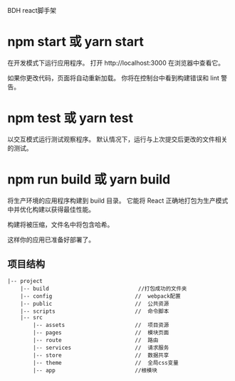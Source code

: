 BDH react脚手架

# npm start 或 yarn start
在开发模式下运行应用程序。 打开 http://localhost:3000 在浏览器中查看它。

如果你更改代码，页面将自动重新加载。 你将在控制台中看到构建错误和 lint 警告。

# npm test 或 yarn test
以交互模式运行测试观察程序。 默认情况下，运行与上次提交后更改的文件相关的测试。

# npm run build 或 yarn build
将生产环境的应用程序构建到 build 目录。 它能将 React 正确地打包为生产模式中并优化构建以获得最佳性能。

构建将被压缩，文件名中将包含哈希。

这样你的应用已准备好部署了。

##  项目结构
```
|-- project
    |-- build                            //打包成功的文件夹
    |-- config                          //  webpack配置
    |-- public                          //  公共资源    
    |-- scripts                         //  命令脚本
    |-- src
        |-- assets                      //  项目资源
        |-- pages                       //  模块页面
        |-- route                       //  路由
        |-- services                    //  请求服务
        |-- store                       //  数据共享
        |-- theme                       //  全局css变量
        |-- app                         //根模块

```
